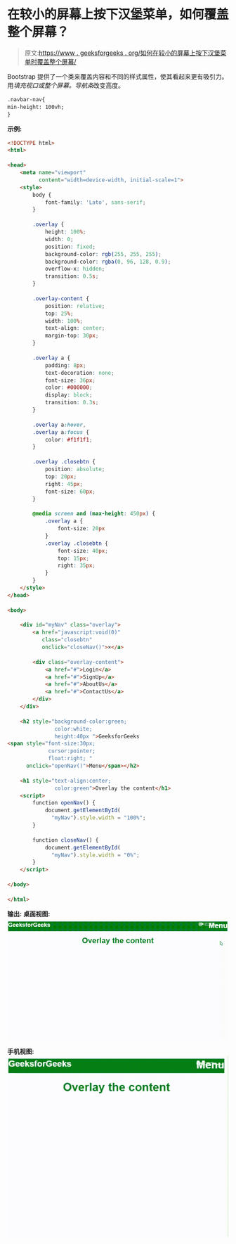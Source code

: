 # 在较小的屏幕上按下汉堡菜单，如何覆盖整个屏幕？

> 原文:[https://www . geeksforgeeks . org/如何在较小的屏幕上按下汉堡菜单时覆盖整个屏幕/](https://www.geeksforgeeks.org/how-to-cover-the-whole-screen-when-the-hamburger-menu-is-pressed-on-smaller-screens/)

Bootstrap 提供了一个类来覆盖内容和不同的样式属性，使其看起来更有吸引力。用*填充视口或整个屏幕。导航条*改变高度。

```html
.navbar-nav{
min-height: 100vh;
}
```

**示例:**

```html
<!DOCTYPE html>
<html>

<head>
    <meta name="viewport" 
          content="width=device-width, initial-scale=1">
    <style>
        body {
            font-family: 'Lato', sans-serif;
        }

        .overlay {
            height: 100%;
            width: 0;
            position: fixed;
            background-color: rgb(255, 255, 255);
            background-color: rgba(0, 96, 128, 0.9);
            overflow-x: hidden;
            transition: 0.5s;
        }

        .overlay-content {
            position: relative;
            top: 25%;
            width: 100%;
            text-align: center;
            margin-top: 30px;
        }

        .overlay a {
            padding: 8px;
            text-decoration: none;
            font-size: 36px;
            color: #000000;
            display: block;
            transition: 0.3s;
        }

        .overlay a:hover,
        .overlay a:focus {
            color: #f1f1f1;
        }

        .overlay .closebtn {
            position: absolute;
            top: 20px;
            right: 45px;
            font-size: 60px;
        }

        @media screen and (max-height: 450px) {
            .overlay a {
                font-size: 20px
            }
            .overlay .closebtn {
                font-size: 40px;
                top: 15px;
                right: 35px;
            }
        }
    </style>
</head>

<body>

    <div id="myNav" class="overlay">
        <a href="javascript:void(0)" 
           class="closebtn"
           onclick="closeNav()">×</a>

        <div class="overlay-content">
            <a href="#">Login</a>
            <a href="#">SignUp</a>
            <a href="#">AboutUs</a>
            <a href="#">ContactUs</a>
        </div>
    </div>

    <h2 style="background-color:green; 
               color:white;
               height:40px ">GeeksforGeeks
<span style="font-size:30px;
             cursor:pointer; 
             float:right; "
      onclick="openNav()">Menu</span></h2>

    <h1 style="text-align:center; 
               color:green">Overlay the content</h1>
    <script>
        function openNav() {
            document.getElementById(
              "myNav").style.width = "100%";
        }

        function closeNav() {
            document.getElementById(
              "myNav").style.width = "0%";
        }
    </script>

</body>

</html>
```

**输出:**
**桌面视图:**
![](img/1358409824159f5322c46bb769104a7e.png)

**手机视图:**
![](img/e285eae909421a908b63f02b43a3542f.png)